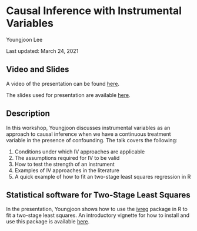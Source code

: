 # Causal Inference with Instrumental Variables

Youngjoon Lee

Last updated: March 24, 2021

## Video and Slides

A video of the presentation can be found [here](https://www.dropbox.com/s/ve9fsriqh2tf5ei/causal-inference-instrumental-variables-ylee.mp4?dl=0).

The slides used for presentation are available [here](https://www.dropbox.com/scl/fi/k3olv25p4a9xvaaghewg2/RealFinal_Instrumental-Variable-Strategy_03222021.pptx?dl=0&rlkey=6jf2djkmqgqrb94ygcn8w66a2).

## Description

In this workshop, Youngjoon discusses instrumental variables as an approach to causal inference when we have a continuous treatment variable in the presence of confounding. The talk covers the following:

1) Conditions under which IV approaches are applicable
2) The assumptions required for IV to be valid
3) How to test the strength of an instrument
4) Examples of IV approaches in the literature
5) A quick example of how to fit an two-stage least squares regression in R

## Statistical software for Two-Stage Least Squares

In the presentation, Youngjoon shows how to use the [ivreg](https://www.rdocumentation.org/packages/ivreg/versions/0.5-0) package in R to fit a two-stage least squares. An introductory vignette for how to install and use this package is available [here](https://cran.r-project.org/web/packages/ivreg/vignettes/ivreg.html).

